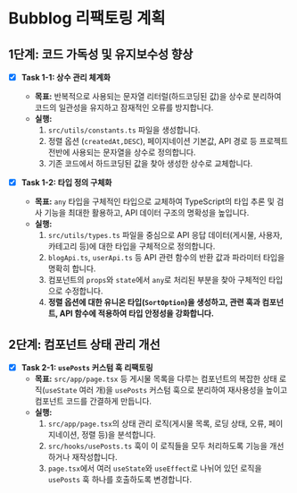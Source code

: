 # Bubblog 리팩토링 계획

## 1단계: 코드 가독성 및 유지보수성 향상

- [x] **Task 1-1: 상수 관리 체계화**
    - **목표:** 반복적으로 사용되는 문자열 리터럴(하드코딩된 값)을 상수로 분리하여 코드의 일관성을 유지하고 잠재적인 오류를 방지합니다.
    - **실행:**
        1. `src/utils/constants.ts` 파일을 생성합니다.
        2. 정렬 옵션 (`createdAt,DESC`), 페이지네이션 기본값, API 경로 등 프로젝트 전반에 사용되는 문자열을 상수로 정의합니다.
        3. 기존 코드에서 하드코딩된 값을 찾아 생성한 상수로 교체합니다.

- [x] **Task 1-2: 타입 정의 구체화**
    - **목표:** `any` 타입을 구체적인 타입으로 교체하여 TypeScript의 타입 추론 및 검사 기능을 최대한 활용하고, API 데이터 구조의 명확성을 높입니다.
    - **실행:**
        1. `src/utils/types.ts` 파일을 중심으로 API 응답 데이터(게시물, 사용자, 카테고리 등)에 대한 타입을 구체적으로 정의합니다.
        2. `blogApi.ts`, `userApi.ts` 등 API 관련 함수의 반환 값과 파라미터 타입을 명확히 합니다.
        3. 컴포넌트의 `props`와 `state`에서 `any`로 처리된 부분을 찾아 구체적인 타입으로 수정합니다.
        4. **정렬 옵션에 대한 유니온 타입(`SortOption`)을 생성하고, 관련 훅과 컴포넌트, API 함수에 적용하여 타입 안정성을 강화합니다.**

## 2단계: 컴포넌트 상태 관리 개선

- [x] **Task 2-1: `usePosts` 커스텀 훅 리팩토링**
    - **목표:** `src/app/page.tsx` 등 게시물 목록을 다루는 컴포넌트의 복잡한 상태 로직(`useState` 여러 개)을 `usePosts` 커스텀 훅으로 분리하여 재사용성을 높이고 컴포넌트 코드를 간결하게 만듭니다.
    - **실행:**
        1. `src/app/page.tsx`의 상태 관리 로직(게시물 목록, 로딩 상태, 오류, 페이지네이션, 정렬 등)을 분석합니다.
        2. `src/hooks/usePosts.ts` 훅이 이 로직들을 모두 처리하도록 기능을 개선하거나 재작성합니다.
        3. `page.tsx`에서 여러 `useState`와 `useEffect`로 나뉘어 있던 로직을 `usePosts` 훅 하나를 호출하도록 변경합니다.

